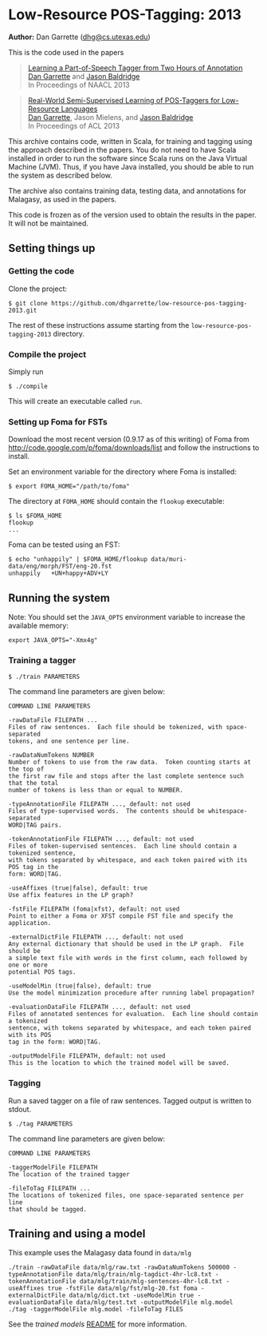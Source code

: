 [Dan Garrette]: http://cs.utexas.edu/~dhg
[Jason Baldridge]: http://www.jasonbaldridge.com


# Low-Resource POS-Tagging: 2013

**Author:** Dan Garrette (dhg@cs.utexas.edu)



This is the code used in the papers

> [Learning a Part-of-Speech Tagger from Two Hours of Annotation](http://www.cs.utexas.edu/users/dhg/papers/garrette_baldridge_naacl2013.pdf)  
> [Dan Garrette] and [Jason Baldridge]  
> In Proceedings of NAACL 2013  

> [Real-World Semi-Supervised Learning of POS-Taggers for Low-Resource Languages](http://www.cs.utexas.edu/users/dhg/papers/garrette_mielens_baldridge_acl2013.pdf)  
> [Dan Garrette], Jason Mielens, and [Jason Baldridge]  
> In Proceedings of ACL 2013  


This archive contains code, written in Scala, for training and tagging using the approach described in the papers.
You do not need to have Scala installed in order to run the software since Scala runs on the Java Virtual Machine (JVM).
Thus, if you have Java installed, you should be able to run the system as described below.

The archive also contains training data, testing data, and annotations for Malagasy, as used in the papers.


This code is frozen as of the version used to obtain the results in the paper. It will not be maintained.


## Setting things up


### Getting the code

Clone the project:

    $ git clone https://github.com/dhgarrette/low-resource-pos-tagging-2013.git
    
    
The rest of these instructions assume starting from the `low-resource-pos-tagging-2013` directory.


### Compile the project

Simply run

    $ ./compile
    
This will create an executable called `run`.


### Setting up Foma for FSTs

Download the most recent version (0.9.17 as of this writing) of Foma from 
http://code.google.com/p/foma/downloads/list and follow the instructions to install.

Set an environment variable for the directory where Foma is installed:

    $ export FOMA_HOME="/path/to/foma"
    
The directory at `FOMA_HOME` should contain the `flookup` executable:

    $ ls $FOMA_HOME
    flookup
    ...

Foma can be tested using an FST:

    $ echo "unhappily" | $FOMA_HOME/flookup data/muri-data/eng/morph/FST/eng-20.fst
    unhappily   +UN+happy+ADV+LY


## Running the system

Note: You should set the `JAVA_OPTS` environment variable to increase the available memory:

    export JAVA_OPTS="-Xmx4g"
    
    
### Training a tagger

    $ ./train PARAMETERS
    
The command line parameters are given below:

    COMMAND LINE PARAMETERS
    
    -rawDataFile FILEPATH ...
    Files of raw sentences.  Each file should be tokenized, with space-separated
    tokens, and one sentence per line.

    -rawDataNumTokens NUMBER
    Number of tokens to use from the raw data.  Token counting starts at the top of
    the first raw file and stops after the last complete sentence such that the total
    number of tokens is less than or equal to NUMBER.

    -typeAnnotationFile FILEPATH ..., default: not used
    Files of type-supervised words.  The contents should be whitespace-separated 
    WORD|TAG pairs.

    -tokenAnnotationFile FILEPATH ..., default: not used
    Files of token-supervised sentences.  Each line should contain a tokenized sentence,
    with tokens separated by whitespace, and each token paired with its POS tag in the
    form: WORD|TAG.

    -useAffixes (true|false), default: true
    Use affix features in the LP graph?

    -fstFile FILEPATH (foma|xfst), default: not used
    Point to either a Foma or XFST compile FST file and specify the application.

    -externalDictFile FILEPATH ..., default: not used
    Any external dictionary that should be used in the LP graph.  File should be
    a simple text file with words in the first column, each followed by one or more
    potential POS tags.

    -useModelMin (true|false), default: true
    Use the model minimization procedure after running label propagation?

    -evaluationDataFile FILEPATH ..., default: not used
    Files of annotated sentences for evaluation.  Each line should contain a tokenized
    sentence, with tokens separated by whitespace, and each token paired with its POS
    tag in the form: WORD|TAG.

    -outputModelFile FILEPATH, default: not used
    This is the location to which the trained model will be saved.


### Tagging

Run a saved tagger on a file of raw sentences.
Tagged output is written to stdout.

    $ ./tag PARAMETERS
    
The command line parameters are given below:

    COMMAND LINE PARAMETERS
    
    -taggerModelFile FILEPATH
    The location of the trained tagger

    -fileToTag FILEPATH ...
    The locations of tokenized files, one space-separated sentence per line
    that should be tagged.


## Training and using a model 

This example uses the Malagasy data found in `data/mlg`

    ./train -rawDataFile data/mlg/raw.txt -rawDataNumTokens 500000 -typeAnnotationFile data/mlg/train/mlg-tagdict-4hr-lc8.txt -tokenAnnotationFile data/mlg/train/mlg-sentences-4hr-lc8.txt -useAffixes true -fstFile data/mlg/fst/mlg-20.fst foma -externalDictFile data/mlg/dict.txt -useModelMin true -evaluationDataFile data/mlg/test.txt -outputModelFile mlg.model
    ./tag -taggerModelFile mlg.model -fileToTag FILES

See the *trained models* [README](https://github.com/dhgarrette/low-resource-pos-tagging-2013/tree/master/data/trained_models) for more information.

